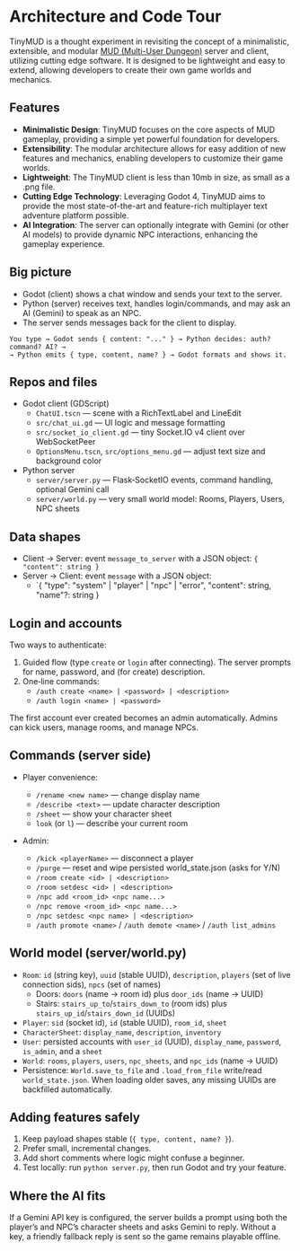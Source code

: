 # Architecture and Code Tour

TinyMUD is a thought experiment in revisiting the concept of a minimalistic, extensible, and modular [MUD (Multi-User Dungeon)](https://en.wikipedia.org/wiki/Multi-user_dungeon) server and client, utilizing cutting edge software. It is designed to be lightweight and easy to extend, allowing developers to create their own game worlds and mechanics.

## Features

- **Minimalistic Design**: TinyMUD focuses on the core aspects of MUD gameplay, providing a simple yet powerful foundation for developers.
- **Extensibility**: The modular architecture allows for easy addition of new features and mechanics, enabling developers to customize their game worlds.
- **Lightweight**: The TinyMUD client is less than 10mb in size, as small as a .png file.
- **Cutting Edge Technology**: Leveraging Godot 4, TinyMUD aims to provide the most state-of-the-art and feature-rich multiplayer text adventure platform possible.
- **AI Integration**: The server can optionally integrate with Gemini (or other AI models) to provide dynamic NPC interactions, enhancing the gameplay experience.

## Big picture

- Godot (client) shows a chat window and sends your text to the server.
- Python (server) receives text, handles login/commands, and may ask an AI (Gemini) to speak as an NPC.
- The server sends messages back for the client to display.

```
You type → Godot sends { content: "..." } → Python decides: auth? command? AI? →
→ Python emits { type, content, name? } → Godot formats and shows it.
```

## Repos and files

- Godot client (GDScript)
  - `ChatUI.tscn` — scene with a RichTextLabel and LineEdit
  - `src/chat_ui.gd` — UI logic and message formatting
  - `src/socket_io_client.gd` — tiny Socket.IO v4 client over WebSocketPeer
  - `OptionsMenu.tscn`, `src/options_menu.gd` — adjust text size and background color
- Python server
  - `server/server.py` — Flask‑SocketIO events, command handling, optional Gemini call
  - `server/world.py` — very small world model: Rooms, Players, Users, NPC sheets

## Data shapes

- Client → Server: event `message_to_server` with a JSON object: `{ "content": string }`
- Server → Client: event `message` with a JSON object:
  - `{ "type": "system" | "player" | "npc" | "error", "content": string, "name"?: string }

## Login and accounts

Two ways to authenticate:

1) Guided flow (type `create` or `login` after connecting). The server prompts for name, password, and (for create) description.
2) One‑line commands:
   - `/auth create <name> | <password> | <description>`
   - `/auth login <name> | <password>`

The first account ever created becomes an admin automatically. Admins can kick users, manage rooms, and manage NPCs.

## Commands (server side)

- Player convenience:
  - `/rename <new name>` — change display name
  - `/describe <text>` — update character description
  - `/sheet` — show your character sheet
  - `look` (or `l`) — describe your current room

- Admin:
  - `/kick <playerName>` — disconnect a player
  - `/purge` — reset and wipe persisted world_state.json (asks for Y/N)
  - `/room create <id> | <description>`
  - `/room setdesc <id> | <description>`
  - `/npc add <room_id> <npc name...>`
  - `/npc remove <room_id> <npc name...>`
  - `/npc setdesc <npc name> | <description>`
  - `/auth promote <name>` / `/auth demote <name>` / `/auth list_admins`

## World model (server/world.py)

- `Room`: `id` (string key), `uuid` (stable UUID), `description`, `players` (set of live connection sids), `npcs` (set of names)
  - Doors: `doors` (name -> room id) plus `door_ids` (name -> UUID)
  - Stairs: `stairs_up_to`/`stairs_down_to` (room ids) plus `stairs_up_id`/`stairs_down_id` (UUIDs)
- `Player`: `sid` (socket id), `id` (stable UUID), `room_id`, `sheet`
- `CharacterSheet`: `display_name`, `description`, `inventory`
- `User`: persisted accounts with `user_id` (UUID), `display_name`, `password`, `is_admin`, and a `sheet`
- `World`: `rooms`, `players`, `users`, `npc_sheets`, and `npc_ids` (name -> UUID)
- Persistence: `World.save_to_file` and `.load_from_file` write/read `world_state.json`. When loading older saves, any missing UUIDs are backfilled automatically.

## Adding features safely

1) Keep payload shapes stable (`{ type, content, name? }`).
2) Prefer small, incremental changes.
3) Add short comments where logic might confuse a beginner.
4) Test locally: run `python server.py`, then run Godot and try your feature.

## Where the AI fits

If a Gemini API key is configured, the server builds a prompt using both the player’s and NPC’s character sheets and asks Gemini to reply. Without a key, a friendly fallback reply is sent so the game remains playable offline.
